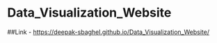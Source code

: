 # Data_Visualization_Website

##Link - https://deepak-sbaghel.github.io/Data_Visualization_Website/
